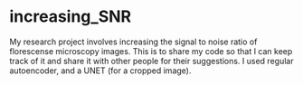 # increasing_SNR
My research project involves increasing the signal to noise ratio of florescense microscopy images. 
This is to share my code so that I can keep track of it and share it with other people for their suggestions. 
I used regular autoencoder, and a UNET (for a cropped image). 
